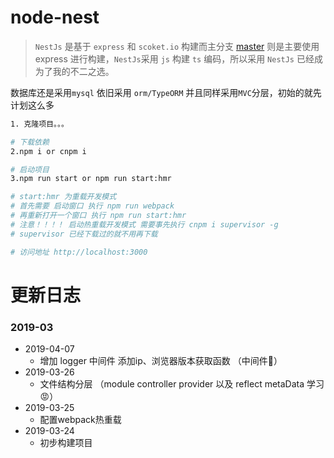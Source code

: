 # node-nest

> `NestJs` 是基于 `express` 和 `scoket.io` 构建而主分支 [master](https://github.com/CoderRui/node-express/tree/node-nest) 则是主要使用 express 进行构建，`NestJs`采用 `js` 构建 `ts` 编码，所以采用 `NestJs` 已经成为了我的不二之选。  

数据库还是采用`mysql` 依旧采用 `orm/TypeORM` 并且同样采用`MVC`分层，初始的就先计划这么多 

```bash
1. 克隆项目。。。  

# 下载依赖
2.npm i or cnpm i  

# 启动项目
3.npm run start or npm run start:hmr

# start:hmr 为重载开发模式 
# 首先需要 启动窗口 执行 npm run webpack 
# 再重新打开一个窗口 执行 npm run start:hmr
# 注意！！！！ 启动热重载开发模式 需要事先执行 cnpm i supervisor -g 
# supervisor 已经下载过的就不用再下载

# 访问地址 http://localhost:3000
```
# 更新日志
### 2019-03
- 2019-04-07
    - 增加 logger 中间件 添加ip、浏览器版本获取函数 （中间件🍬）
- 2019-03-26
    - 文件结构分层 （module controller provider 以及 reflect metaData 学习 😡）
- 2019-03-25
    - 配置webpack热重载
- 2019-03-24
    - 初步构建项目
